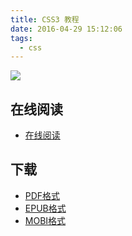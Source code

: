 ```yaml
---
title: CSS3 教程
date: 2016-04-29 15:12:06
tags:
  - css
---
```


![](https://ek8whxe.cloudimg.io/s/width/226/https://www.gitbook.com/cover/book/waylau/css3-tutorial.jpg)

<!--more-->

## 在线阅读 ##

+ [在线阅读](https://www.gitbook.com/book/waylau/css3-tutorial/details)

## 下载 ##

+ [PDF格式](https://www.gitbook.com/download/pdf/book/waylau/css3-tutorial)
+ [EPUB格式](https://www.gitbook.com/download/epub/book/waylau/css3-tutorial)
+ [MOBI格式](https://www.gitbook.com/download/mobi/book/waylau/css3-tutorial)
